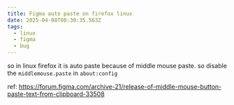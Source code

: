 ```yaml
---
title: Figma auto paste on firefox linux
date: 2025-04-08T08:30:35.563Z
tags:
  - linux
  - figma
  - bug
---
```

so in linux firefox it is auto paste because of middle mouse paste. so disable the `middlemouse.paste` in `about:config`

ref: https://forum.figma.com/archive-21/release-of-middle-mouse-button-paste-text-from-clipboard-33508